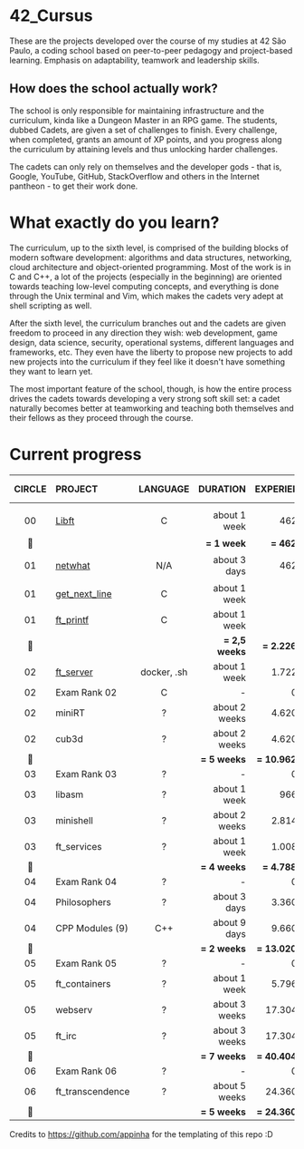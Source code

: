 # 42_Cursus
These are the projects developed over the course of my studies at 42 São Paulo, a coding school based on peer-to-peer pedagogy and project-based learning. Emphasis on adaptability, teamwork and leadership skills.

## How does the school actually work?
The school is only responsible for maintaining infrastructure and the curriculum, kinda like a Dungeon Master in an RPG game. The students, dubbed Cadets, are given a set of challenges to finish. Every challenge, when completed, grants an amount of XP points, and you progress along the curriculum by attaining levels and thus unlocking harder challenges.

The cadets can only rely on themselves and the developer gods - that is, Google, YouTube, GitHub, StackOverflow and others in the Internet pantheon - to get their work done. 

# What exactly do you learn?
The curriculum, up to the sixth level, is comprised of the building blocks of modern software development: algorithms and data structures, networking, cloud architecture and object-oriented programming. Most of the work is in C and C++, a lot of the projects (especially in the beginning) are oriented towards teaching low-level computing concepts, and everything is done through the Unix terminal and Vim, which makes the cadets very adept at shell scripting as well.

After the sixth level, the curriculum branches out and the cadets are given freedom to proceed in any direction they wish: web development, game design, data science, security, operational systems, different languages and frameworks, etc. They even have the liberty to propose new projects to add new projects into the curriculum if they feel like it doesn't have something they want to learn yet.

The most important feature of the school, though, is how the entire process drives the cadets towards developing a very strong soft skill set: a cadet naturally becomes better at teamworking and teaching both themselves and their fellows as they proceed through the course.

# Current progress

|CIRCLE	|PROJECT							|LANGUAGE	|DURATION		|EXPERIENCE		|STATUS			|ATTAINED LEVEL	|
|:-:	|:--								|:-:	|--:			|--:			|--:				|:--			|
|		|								||				|				|		||
|00		|[Libft](./00-Libft)				|C		|about 1 week	|462 XP			|115% :heavy_check_mark:	|level 1 - 3%	|
|:dizzy:|									||**= 1 week**	|**= 462 XP**	|						||
|01		|[netwhat](./01-netwhat)			|N/A		|about 3 days	|462 XP			|100% :heavy_check_mark:	|level 1 - 23%	|
|01		|[get_next_line](./01-get_next_line)|C			|about 1 week	||||
|01		|[ft_printf](./01-ft_printf)		|C			|about 1 week	||||
|:dizzy:|									||**= 2,5 weeks**|**= 2.226 XP**	|						||
|02		|[ft_server](./02-ft_server)		|docker, .sh|about 1 week	|1.722 XP		|||
|02		|Exam Rank 02						|C	|-				|0 XP			|			||
|02		|miniRT								|?			|about 2 weeks	|4.620 XP		|		||
|02		|cub3d								|?			|about 2 weeks	|4.620 XP		|		||
|:dizzy:|									||**= 5 weeks**	|**= 10.962 XP**|						||
|03		|Exam Rank 03						|?	|-				|0 XP			|			||
|03		|libasm								|?			|about 1 week	|966 XP			|		||
|03		|minishell							|?			|about 2 weeks	|2.814 XP		|		||
|03		|ft_services						|?	|about 1 week	|1.008 XP		|					||
|:dizzy:|									||**= 4 weeks**	|**= 4.788 XP**	|						||
|04		|Exam Rank 04						|?	|-				|0 XP			|			||
|04		|Philosophers						|?	|about 3 days	|3.360 XP		|					||
|04		|CPP Modules (9)					|C++	|about 9 days	|9.660 XP		|					||
|:dizzy:|									||**= 2 weeks**	|**= 13.020 XP**|						||
|05		|Exam Rank 05						|?	|-				|0 XP			|			||
|05		|ft_containers						|?	|about 1 week	|5.796 XP		|					||
|05		|webserv							|?			|about 3 weeks	|17.304 XP		|		||
|05		|ft_irc								|?			|about 3 weeks	|17.304 XP		|		||
|:dizzy:|									||**= 7 weeks**	|**= 40.404 XP**|						||
|06		|Exam Rank 06						|?	|-				|0 XP			|			||
|06		|ft_transcendence					|?	|about 5 weeks	|24.360 XP		|					||
|:dizzy:|									||**= 5 weeks**	|**= 24.360 XP**|						||

Credits to https://github.com/appinha for the templating of this repo :D
